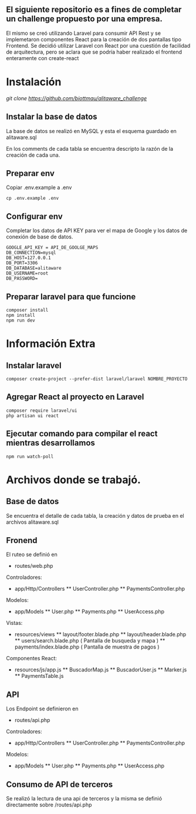 ## El siguiente repositorio es a fines de completar un challenge propuesto por una empresa.
El mismo se creó utilizando Laravel para consumir API Rest y se implemetaron componentes React para la creación de dos pantallas tipo Frontend.
Se decidió utilizar Laravel con React por una cuestión de facilidad de arquitectura, pero se aclara que se podría haber realizado el frontend enteramente con create-react 

# Instalación

_git clone https://github.com/biottmau/alitaware_challenge_

## Instalar la base de datos  
La base de datos se realizó en MySQL y esta el esquema guardado en alitaware.sql

En los comments de cada tabla  se encuentra descripto la razón de la creación de cada una.

## Preparar env

Copiar .env.example a .env
```
cp .env.example .env
```

## Configurar env
Completar los datos de API KEY para ver el mapa de Google y los datos de conexión de base de datos.

```
GOOGLE_API_KEY = API_DE_GOOLGE_MAPS
DB_CONNECTION=mysql
DB_HOST=127.0.0.1
DB_PORT=3306
DB_DATABASE=alitaware
DB_USERNAME=root
DB_PASSWORD=
```



## Preparar laravel para que funcione

```
composer install
npm install
npm run dev
```

# Información Extra

## Instalar laravel 
```
composer create-project --prefer-dist laravel/laravel NOMBRE_PROYECTO
```
## Agregar React al proyecto en Laravel
```
composer require laravel/ui
php artisan ui react
```

## Ejecutar comando para compilar el react mientras desarrollamos
```
npm run watch-poll
```


# Archivos donde se trabajó.
## Base de datos
Se encuentra el detalle de cada tabla, la creación y datos de prueba en el archivos alitaware.sql

## Fronend
El ruteo se definió en
 * routes/web.php

Controladores:
* app/Http/Controllers
** UserController.php
** PaymentsController.php

Modelos:
* app/Models
** User.php
** Payments.php
** UserAccess.php

Vistas:
* resources/views
** layout/footer.blade.php
** layout/header.blade.php
** users/search.blade.php ( Pantalla de busqueda y mapa )
** payments/index.blade.php ( Pantalla de muestra de pagos )

Componentes React:
* resources/js/app.js
** BuscadorMap.js
** BuscadorUser.js
** Marker.js
** PaymentsTable.js

## API
Los Endpoint se definieron en
 * routes/api.php

Controladores:
* app/Http/Controllers
** UserController.php
** PaymentsController.php

Modelos:
* app/Models
** User.php
** Payments.php
** UserAccess.php

## Consumo de API de terceros
Se realizó la lectura de una api de terceros y la misma se definió directamente sobre /routes/api.php

